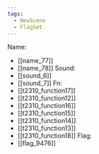 ```yaml
---
tags:
  - NewScene
  - FlagSet
---
```

Name:
- [[name_77]]
- [[name_78]]
Sound:
- [[sound_6]]
- [[sound_7]]
Fn:
- [[t2310_function17]]
- [[t2310_function12]]
- [[t2310_function16]]
- [[t2310_function15]]
- [[t2310_function14]]
- [[t2310_function13]]
- [[t2310_function18]]
Flag:
- [[flag_9476]]
